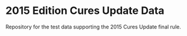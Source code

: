# 2015 Edition Cures Update Data
Repository for the test data supporting the 2015 Cures Update final rule. 
